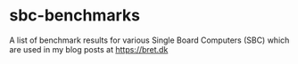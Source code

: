 # sbc-benchmarks
A list of benchmark results for various Single Board Computers (SBC) which are used in my blog posts at https://bret.dk
